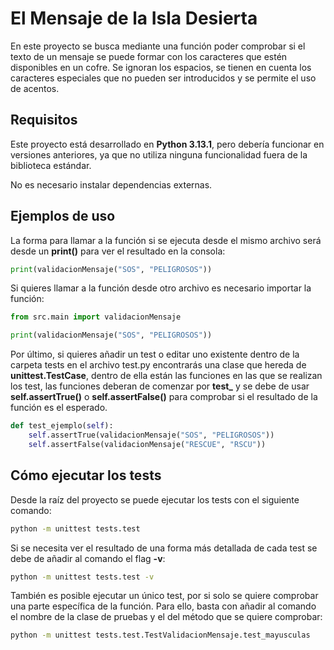# El Mensaje de la Isla Desierta

En este proyecto se busca mediante una función poder comprobar si el texto de un mensaje se puede formar con los caracteres que estén disponibles en un cofre. Se ignoran los espacios, se tienen en cuenta los caracteres especiales que no pueden ser introducidos y se permite el uso de acentos.

## Requisitos

Este proyecto está desarrollado en **Python 3.13.1**, pero debería funcionar en versiones anteriores, ya que no utiliza ninguna funcionalidad fuera de la biblioteca estándar.

No es necesario instalar dependencias externas.


## Ejemplos de uso

La forma para llamar a la función si se ejecuta desde el mismo archivo será desde un **print()** para ver el resultado en la consola:

```python
print(validacionMensaje("SOS", "PELIGROSOS"))
```

Si quieres llamar a la función desde otro archivo es necesario importar la función:

```python
from src.main import validacionMensaje

print(validacionMensaje("SOS", "PELIGROSOS"))
```

Por último, si quieres añadir un test o editar uno existente dentro de la carpeta tests en el archivo test.py encontrarás una clase que hereda de **unittest.TestCase**, dentro de ella están las funciones en las que se realizan los test, las funciones deberan de comenzar por **test_** y se debe de usar **self.assertTrue()** o **self.assertFalse()** para comprobar si el resultado de la función es el esperado. 

```python
def test_ejemplo(self):
    self.assertTrue(validacionMensaje("SOS", "PELIGROSOS"))
    self.assertFalse(validacionMensaje("RESCUE", "RSCU"))
```

## Cómo ejecutar los tests

Desde la raíz del proyecto se puede ejecutar los tests con el siguiente comando:

```bash
python -m unittest tests.test
```

Si se necesita ver el resultado de una forma más detallada de cada test se debe de añadir al comando el flag **-v**:

```bash
python -m unittest tests.test -v
```

También es posible ejecutar un único test, por si solo se quiere comprobar una parte específica de la función. Para ello, basta con añadir al comando el nombre de la clase de pruebas y el del método que se quiere comprobar:

```bash
python -m unittest tests.test.TestValidacionMensaje.test_mayusculas
```
